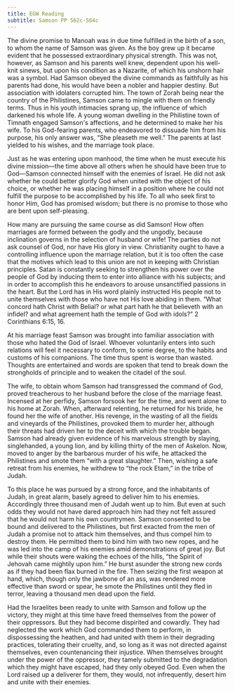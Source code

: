 ```yaml
---
title: EGW Reading
subtitle: Samson PP 562c-564c
---
```


The divine promise to Manoah was in due time fulfilled in the birth of a son, to whom the name of Samson was given. As the boy grew up it became evident that he possessed extraordinary physical strength. This was not, however, as Samson and his parents well knew, dependent upon his well-knit sinews, but upon his condition as a Nazarite, of which his unshorn hair was a symbol. Had Samson obeyed the divine commands as faithfully as his parents had done, his would have been a nobler and happier destiny. But association with idolaters corrupted him. The town of Zorah being near the country of the Philistines, Samson came to mingle with them on friendly terms. Thus in his youth intimacies sprang up, the influence of which darkened his whole life. A young woman dwelling in the Philistine town of Timnath engaged Samson's affections, and he determined to make her his wife. To his God-fearing parents, who endeavored to dissuade him from his purpose, his only answer was, “She pleaseth me well.” The parents at last yielded to his wishes, and the marriage took place.

Just as he was entering upon manhood, the time when he must execute his divine mission—the time above all others when he should have been true to God—Samson connected himself with the enemies of Israel. He did not ask whether he could better glorify God when united with the object of his choice, or whether he was placing himself in a position where he could not fulfill the purpose to be accomplished by his life. To all who seek first to honor Him, God has promised wisdom; but there is no promise to those who are bent upon self-pleasing.

How many are pursuing the same course as did Samson! How often marriages are formed between the godly and the ungodly, because inclination governs in the selection of husband or wife! The parties do not ask counsel of God, nor have His glory in view. Christianity ought to have a controlling influence upon the marriage relation, but it is too often the case that the motives which lead to this union are not in keeping with Christian principles. Satan is constantly seeking to strengthen his power over the people of God by inducing them to enter into alliance with his subjects; and in order to accomplish this he endeavors to arouse unsanctified passions in the heart. But the Lord has in His word plainly instructed His people not to unite themselves with those who have not His love abiding in them. “What concord hath Christ with Belial? or what part hath he that believeth with an infidel? and what agreement hath the temple of God with idols?” 2 Corinthians 6:15, 16.

At his marriage feast Samson was brought into familiar association with those who hated the God of Israel. Whoever voluntarily enters into such relations will feel it necessary to conform, to some degree, to the habits and customs of his companions. The time thus spent is worse than wasted. Thoughts are entertained and words are spoken that tend to break down the strongholds of principle and to weaken the citadel of the soul.

The wife, to obtain whom Samson had transgressed the command of God, proved treacherous to her husband before the close of the marriage feast. Incensed at her perfidy, Samson forsook her for the time, and went alone to his home at Zorah. When, afterward relenting, he returned for his bride, he found her the wife of another. His revenge, in the wasting of all the fields and vineyards of the Philistines, provoked them to murder her, although their threats had driven her to the deceit with which the trouble began. Samson had already given evidence of his marvelous strength by slaying, singlehanded, a young lion, and by killing thirty of the men of Askelon. Now, moved to anger by the barbarous murder of his wife, he attacked the Philistines and smote them “with a great slaughter.” Then, wishing a safe retreat from his enemies, he withdrew to “the rock Etam,” in the tribe of Judah.

To this place he was pursued by a strong force, and the inhabitants of Judah, in great alarm, basely agreed to deliver him to his enemies. Accordingly three thousand men of Judah went up to him. But even at such odds they would not have dared approach him had they not felt assured that he would not harm his own countrymen. Samson consented to be bound and delivered to the Philistines, but first exacted from the men of Judah a promise not to attack him themselves, and thus compel him to destroy them. He permitted them to bind him with two new ropes, and he was led into the camp of his enemies amid demonstrations of great joy. But while their shouts were waking the echoes of the hills, “the Spirit of Jehovah came mightily upon him.” He burst asunder the strong new cords as if they had been flax burned in the fire. Then seizing the first weapon at hand, which, though only the jawbone of an ass, was rendered more effective than sword or spear, he smote the Philistines until they fled in terror, leaving a thousand men dead upon the field.

Had the Israelites been ready to unite with Samson and follow up the victory, they might at this time have freed themselves from the power of their oppressors. But they had become dispirited and cowardly. They had neglected the work which God commanded them to perform, in dispossessing the heathen, and had united with them in their degrading practices, tolerating their cruelty, and, so long as it was not directed against themselves, even countenancing their injustice. When themselves brought under the power of the oppressor, they tamely submitted to the degradation which they might have escaped, had they only obeyed God. Even when the Lord raised up a deliverer for them, they would, not infrequently, desert him and unite with their enemies.